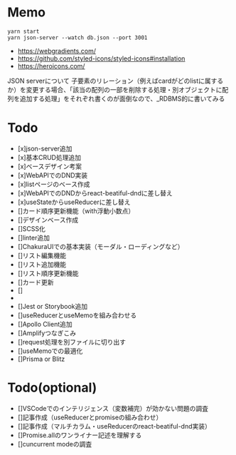 # Memo
```
yarn start
yarn json-server --watch db.json --port 3001
```

- https://webgradients.com/
- https://github.com/styled-icons/styled-icons#installation
- https://heroicons.com/

JSON serverについて
子要素のリレーション（例えばcardがどのlistに属するか）を変更する場合、「該当の配列の一部を削除する処理・別オブジェクトに配列を追加する処理」をそれぞれ書くのが面倒なので、_RDBMS的に書いてみる


# Todo
- [x]json-server追加
- [x]基本CRUD処理追加
- [x]ベースデザイン考案
- [x]WebAPIでのDND実装
- [x]listページのベース作成
- [x]WebAPIでのDNDからreact-beatiful-dndに差し替え
- [x]useStateからuseReducerに差し替え
- []カード順序更新機能（with浮動小数点）
- []デザインベース作成
- []SCSS化
- []linter追加
- []ChakuraUIでの基本実装（モーダル・ローディングなど）
- []リスト編集機能
- []リスト追加機能
- []リスト順序更新機能
- []カード更新
- []
- 
- []Jest or Storybook追加
- []useReducerとuseMemoを組み合わせる
- []Apollo Client追加
- []Amplifyつなぎこみ
- []request処理を別ファイルに切り出す
- []useMemoでの最適化
- []Prisma or Blitz

# Todo(optional)
- []VSCodeでのインテリジェンス（変数補完）が効かない問題の調査
- []記事作成（useReducerとpromiseの組み合わせ）
- []記事作成（マルチカラム・useReducerのreact-beatiful-dnd実装）
- []Promise.allのワンライナー記述を理解する
- []cuncurrent modeの調査
